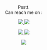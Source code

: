 <p align="center">
  Psstt.<br/>
  Can reach me on :
</p>
<p align="center">
  <a target="_blank" href="mailto:rhy159753@gmail.com">
    <img src="https://img.shields.io/badge/Gmail-D14836?style=for-the-badge&logo=gmail&logoColor=white" />
  </a>
  <a target="_blank" href="https://www.linkedin.com/in/muhammad-rizal-28339b191/">
    <img src="https://img.shields.io/badge/LinkedIn-0077B5?style=for-the-badge&logo=linkedin&logoColor=white" />
  </a>
</p>
<div>
  <p align="center">
    <a href="https://github.com/anuraghazra/github-readme-stats">
      <img src="https://github-readme-stats.vercel.app/api?username=rhynarukami&show_icons=true&hide_rank=false&border_color=ffffff&theme=prussian"/>
    </a>
    <a href="https://git.io/streak-stats">
      <img src="https://streak-stats.demolab.com/?user=rhynarukami&theme=prussian"/>
    </a>
  </p>
  <p align="center">
    <img src="https://github-readme-stats.vercel.app/api/top-langs?username=rhynarukami&layout=compact&langs_count=10&border_color=ffffff&theme=prussian"/>
  </p>
</div>
<!--
**rhynarukami/rhynarukami** is a ✨ _special_ ✨ repository because its `README.md` (this file) appears on your GitHub profile.

Here are some ideas to get you started:

- 🔭 I’m currently working on ...
- 🌱 I’m currently learning ...
- 👯 I’m looking to collaborate on ...
- 🤔 I’m looking for help with ...
- 💬 Ask me about ...
- 📫 How to reach me: ...
- 😄 Pronouns: ...
- ⚡ Fun fact: ...
-->
